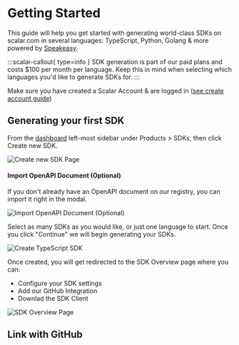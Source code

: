 # Getting Started
This guide will help you get started with generating world-class SDKs on scalar.com in several languages: TypeScript, Python, Golang & more powered by [Speakeasy](https://speakeasy.com).

:::scalar-callout{ type=info }
SDK generation is part of our paid plans and costs $100 per month per language. Keep this in mind when selecting which languages you'd like to generate SDKs for.
:::

Make sure you have created a Scalar Account & are logged in ([see create account guide](/scalar/scalar-registry/getting-started#create-your-scalar-account))

## Generating your first SDK
From the [dashboard](https://dashboard.scalar.com) left-most sidebar under Products > SDKs, then click Create new SDK.

![Create new SDK Page](https://api.scalar.com/cdn/images/UCkGjASrXpR8OxgWEj32i/_-IfCKbkQuZevciAtViRX.png "Create new SDK Page")

#### Import OpenAPI Document (Optional) 
If you don't already have an OpenAPI document on our registry, you can import it right in the modal.

![Import OpenAPI Document (Optional)](https://api.scalar.com/cdn/images/UCkGjASrXpR8OxgWEj32i/WnMVG8hrR_f-6t-lOtDYb.png "Import OpenAPI Document (Optional)")

Select as many SDKs as you would like, or just one language to start. Once you click "Continue" we will begin generating your SDKs.

![Create TypeScript SDK](https://api.scalar.com/cdn/images/UCkGjASrXpR8OxgWEj32i/lH3Grvx1nPikw7-0sTE4Y.png "Create TypeScript SDK")


Once created, you will get redirected to the SDK Overview page where you can:
- Configure your SDK settings
- Add our GitHub Integration
- Downlad the SDK Client

![SDK Overview Page](https://api.scalar.com/cdn/images/UCkGjASrXpR8OxgWEj32i/1TbvZqmSD170GGOw9O_iP.png "SDK Overview Page")

## Link with GitHub

